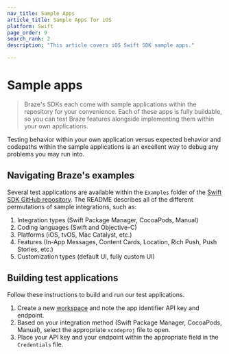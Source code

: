 ```yaml
---
nav_title: Sample Apps
article_title: Sample Apps for iOS
platform: Swift
page_order: 9
search_rank: 2
description: "This article covers iOS Swift SDK sample apps."

---
```


# Sample apps

> Braze's SDKs each come with sample applications within the repository for your convenience. Each of these apps is fully buildable, so you can test Braze features alongside implementing them within your own applications. 

Testing behavior within your own application versus expected behavior and codepaths within the sample applications is an excellent way to debug any problems you may run into.

## Navigating Braze's examples

Several test applications are available within the `Examples` folder of the [Swift SDK GitHub repository][1]. The README describes all of the different permutations of sample integrations, such as:

1. Integration types (Swift Package Manager, CocoaPods, Manual)
2. Coding languages (Swift and Objective-C)
3. Platforms (iOS, tvOS, Mac Catalyst, etc.)
4. Features (In-App Messages, Content Cards, Location, Rich Push, Push Stories, etc.)
5. Customization types (default UI, fully custom UI)

## Building test applications

Follow these instructions to build and run our test applications.

1. Create a new [workspace][2] and note the app identifier API key and endpoint.
2. Based on your integration method (Swift Package Manager, CocoaPods, Manual), select the appropriate `xcodeproj` file to open.
3. Place your API key and your endpoint within the appropriate field in the `Credentials` file.

[1]: https://github.com/braze-inc/braze-swift-sdk/tree/main/Examples
[2]: {{site.baseurl}}/developer_guide/platform_wide/app_group_configuration/#creating-your-app-group-in-my-apps
